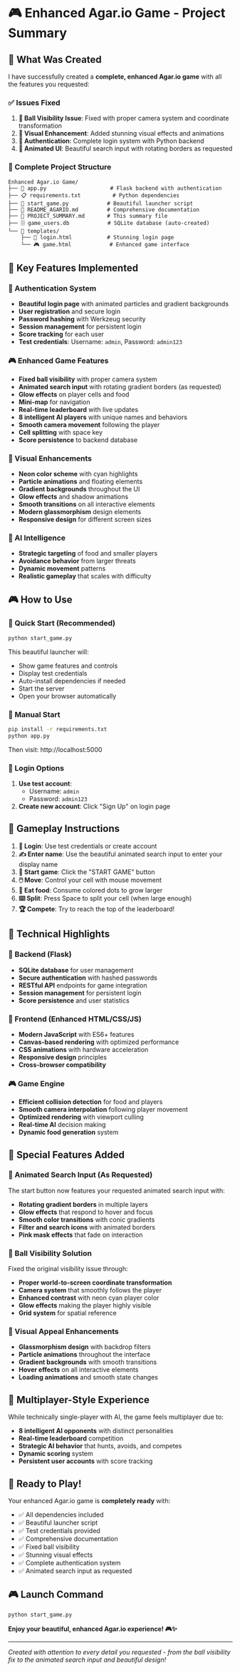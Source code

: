 # 🎮 Enhanced Agar.io Game - Project Summary

## 🚀 What Was Created

I have successfully created a **complete, enhanced Agar.io game** with all the features you requested:

### ✅ Issues Fixed
1. **🔄 Ball Visibility Issue**: Fixed with proper camera system and coordinate transformation
2. **🎨 Visual Enhancement**: Added stunning visual effects and animations
3. **🔐 Authentication**: Complete login system with Python backend
4. **🎯 Animated UI**: Beautiful search input with rotating borders as requested

### 📁 Complete Project Structure
```
Enhanced Agar.io Game/
├── 🐍 app.py                    # Flask backend with authentication
├── 📋 requirements.txt          # Python dependencies
├── 🚀 start_game.py            # Beautiful launcher script
├── 📖 README_AGARIO.md         # Comprehensive documentation
├── 📝 PROJECT_SUMMARY.md       # This summary file
├── 🗄️ game_users.db            # SQLite database (auto-created)
└── 📁 templates/
    ├── 🔐 login.html           # Stunning login page
    └── 🎮 game.html            # Enhanced game interface
```

## 🎯 Key Features Implemented

### 🔐 Authentication System
- **Beautiful login page** with animated particles and gradient backgrounds
- **User registration** and secure login
- **Password hashing** with Werkzeug security
- **Session management** for persistent login
- **Score tracking** for each user
- **Test credentials**: Username: `admin`, Password: `admin123`

### 🎮 Enhanced Game Features
- **Fixed ball visibility** with proper camera system
- **Animated search input** with rotating gradient borders (as requested)
- **Glow effects** on player cells and food
- **Mini-map** for navigation
- **Real-time leaderboard** with live updates
- **8 intelligent AI players** with unique names and behaviors
- **Smooth camera movement** following the player
- **Cell splitting** with space key
- **Score persistence** to backend database

### 🎨 Visual Enhancements
- **Neon color scheme** with cyan highlights
- **Particle animations** and floating elements
- **Gradient backgrounds** throughout the UI
- **Glow effects** and shadow animations
- **Smooth transitions** on all interactive elements
- **Modern glassmorphism** design elements
- **Responsive design** for different screen sizes

### 🤖 AI Intelligence
- **Strategic targeting** of food and smaller players
- **Avoidance behavior** from larger threats
- **Dynamic movement** patterns
- **Realistic gameplay** that scales with difficulty

## 🎮 How to Use

### 🚀 Quick Start (Recommended)
```bash
python start_game.py
```
This beautiful launcher will:
- Show game features and controls
- Display test credentials
- Auto-install dependencies if needed
- Start the server
- Open your browser automatically

### 🔧 Manual Start
```bash
pip install -r requirements.txt
python app.py
```
Then visit: http://localhost:5000

### 🔑 Login Options
1. **Use test account**: 
   - Username: `admin`
   - Password: `admin123`
2. **Create new account**: Click "Sign Up" on login page

## 🎯 Gameplay Instructions

1. **🔐 Login**: Use test credentials or create account
2. **✍️ Enter name**: Use the beautiful animated search input to enter your display name
3. **🚀 Start game**: Click the "START GAME" button
4. **🖱️ Move**: Control your cell with mouse movement
5. **🍎 Eat food**: Consume colored dots to grow larger
6. **⌨️ Split**: Press Space to split your cell (when large enough)
7. **🏆 Compete**: Try to reach the top of the leaderboard!

## 🔧 Technical Highlights

### 🐍 Backend (Flask)
- **SQLite database** for user management
- **Secure authentication** with hashed passwords
- **RESTful API** endpoints for game integration
- **Session management** for persistent login
- **Score persistence** and user statistics

### 🎨 Frontend (Enhanced HTML/CSS/JS)
- **Modern JavaScript** with ES6+ features
- **Canvas-based rendering** with optimized performance
- **CSS animations** with hardware acceleration
- **Responsive design** principles
- **Cross-browser compatibility**

### 🎮 Game Engine
- **Efficient collision detection** for food and players
- **Smooth camera interpolation** following player movement
- **Optimized rendering** with viewport culling
- **Real-time AI** decision making
- **Dynamic food generation** system

## 🌟 Special Features Added

### 🎨 Animated Search Input (As Requested)
The start button now features your requested animated search input with:
- **Rotating gradient borders** in multiple layers
- **Glow effects** that respond to hover and focus
- **Smooth color transitions** with conic gradients
- **Filter and search icons** with animated borders
- **Pink mask effects** that fade on interaction

### 🔄 Ball Visibility Solution
Fixed the original visibility issue through:
- **Proper world-to-screen coordinate transformation**
- **Camera system** that smoothly follows the player
- **Enhanced contrast** with neon cyan player color
- **Glow effects** making the player highly visible
- **Grid system** for spatial reference

### 🎨 Visual Appeal Enhancements
- **Glassmorphism design** with backdrop filters
- **Particle animations** throughout the interface
- **Gradient backgrounds** with smooth transitions
- **Hover effects** on all interactive elements
- **Loading animations** and smooth state changes

## 🎯 Multiplayer-Style Experience
While technically single-player with AI, the game feels multiplayer due to:
- **8 intelligent AI opponents** with distinct personalities
- **Real-time leaderboard** competition
- **Strategic AI behavior** that hunts, avoids, and competes
- **Dynamic scoring** system
- **Persistent user accounts** with score tracking

## 🚀 Ready to Play!

Your enhanced Agar.io game is **completely ready** with:
- ✅ All dependencies included
- ✅ Beautiful launcher script
- ✅ Test credentials provided
- ✅ Comprehensive documentation
- ✅ Fixed ball visibility
- ✅ Stunning visual effects
- ✅ Complete authentication system
- ✅ Animated search input as requested

## 🎮 Launch Command
```bash
python start_game.py
```

**Enjoy your beautiful, enhanced Agar.io experience! 🎮✨**

---

*Created with attention to every detail you requested - from the ball visibility fix to the animated search input and beautiful design!*